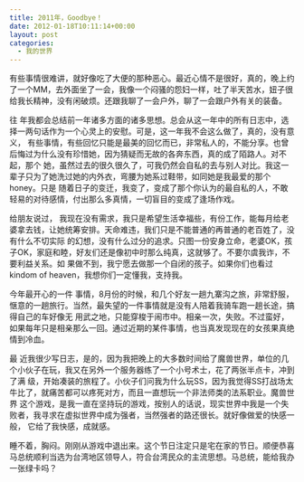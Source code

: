 ```yaml
---
title: 2011年，Goodbye！
date: 2012-01-18T10:11:14+00:00
layout: post
categories:
  - 我的世界
---
```


有些事情很难讲，就好像吃了大便的那种恶心。最近心情不是很好，真的，晚上约了一个MM，去外面坐了一会，我像一个闷骚的怨妇一样，吐了半天苦水，妞子很给我长精神，没有闲破烦。还跟我聊了一会户外，聊了一会跟户外有关的装备。

往 年我都会总结前一年诸多方面的诸多思想。总会从这一年中的所有日志中，选择一两句话作为一个心灵上的安慰。可是，这一年我不会这么做了，真的，没有意义， 有些事情，有些回忆只能是最美的回忆而已，非常私人的，不能分享。也曾后悔过为什么没有珍惜她，因为猜疑而无故的各奔东西，真的成了陌路人。对不起，那个 她，虽然过去的很久很久了，可我仍然会自私的去与别人对比。我这一辈子只为了她洗过她的内外衣，弯腰为她系过鞋带，如同她是我最爱的那个honey。只是 随着日子的变迁，我变了，变成了那个你认为的最自私的人，不敢轻易的对待感情，付出那么多真情，一切盲目的变成了逢场作戏。

给朋友说过， 我现在没有需求，我只是希望生活幸福些，有份工作，能每月给老婆拿去钱，让她统筹安排。天命难违，我们只是不能普通的再普通的老百姓了，没有什么不切实际 的幻想，没有什么过分的追求。只图一份安身立命，老婆OK，孩子OK，家庭和睦，好友们还是像初中时那么纯真，这就够了。不要尔虞我诈，不要利益关系。如 果做不到，我宁愿去做那一个自闭的孩子。如果你们也看过kindom of heaven，我想你们一定懂我，支持我。
<!--more-->
今年最开心的一件 事情，8月份的时候，和几个好友一趟九寨沟之旅，非常舒服，惬意的一趟旅行。当然，最失望的一件事情就是没有人陪着我骑车跑一趟长途，搞得自己的车好像无 用武之地，只能穿梭于闹市中。相亲一次，失败。不过蛮好，如果每年只是相亲那么一回。通过近期的某件事情，也当真发现现在的女孩果真绝情到冷血。

最 近我很少写日志，是的，因为我把晚上的大多数时间给了魔兽世界，单位的几个小伙子在玩，我又在另外一个服务器练了一个小号术士，花了两张半点卡，冲到了满 级，开始凑装的旅程了。小伙子们问我为什么玩SS，因为我觉得SS打战场太牛比了，就痛苦都可以疼死对方，而且一直想玩一个非法师类的法系职业。魔兽世界 这个游戏，是我一直在坚持玩的游戏，按别人的话说，现实世界中我是一个失败者，我寻求在虚拟世界中成为强者，当然强者的路还很长。就好像做爱的快感一般， 它给了我快感，成就感。

睡不着，胸闷。刚刚从游戏中退出来。这个节日注定只是宅在家的节日。顺便恭喜马总统顺利当选为台湾地区领导人，符合台湾民众的主流思想。马总统，能给我办一张绿卡吗？